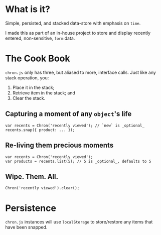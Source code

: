 
# What is it?

Simple, persisted, and stacked data-store with emphasis on `time`. 

I made this as part of an in-house project to store and display recently 
entered, non-sensitive, `form` data.

# The Cook Book

`chron.js` only has three, but aliased to more, interface calls. Just like any
stack operation, you:

  1. Place it in the stack;
  2. Retrieve item in the stack; and
  3. Clear the stack.

## Capturing a moment of any `object`'s life

    var recents = Chron('recently viewed'); // `new` is _optional_
    recents.snap({ product: ... });

## Re-living them precious moments

    var recents = Chron('recently viewed');
    var products = recents.list(5); // 5 is _optional_, defaults to 5

## Wipe. Them. All.

    Chron('recently viewed').clear();

# Persistence

`chron.js` instances will use `localStorage` to store/restore any items that
have been snapped.

